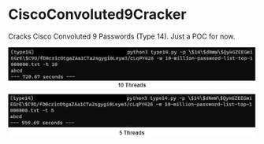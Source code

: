 # CiscoConvoluted9Cracker
Cracks Cisco Convoluted 9 Passwords (Type 14). Just a POC for now.


![How to use it](cisco14.png)
